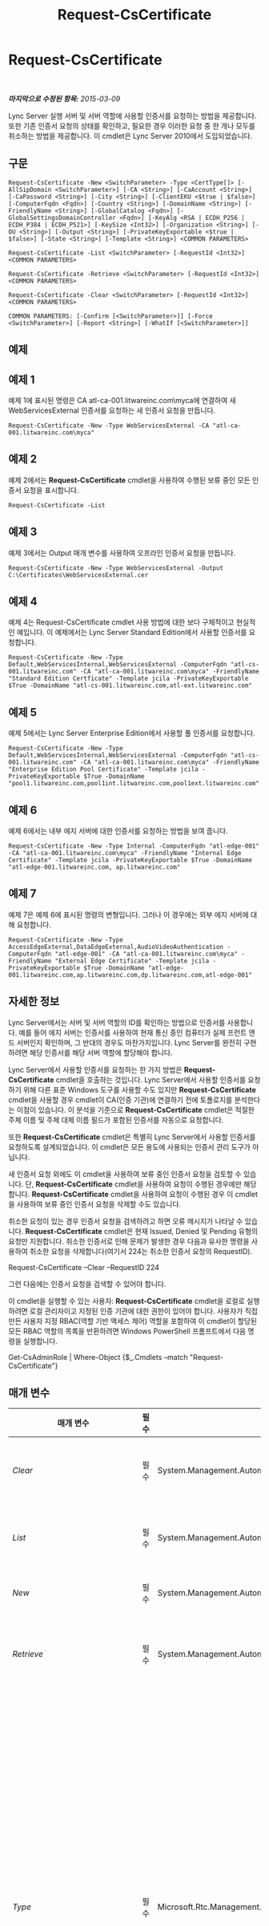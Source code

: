 ﻿---
title: Request-CsCertificate
TOCTitle: Request-CsCertificate
ms:assetid: 24e8ba6f-6023-4c03-a594-5b40784fd16a
ms:mtpsurl: https://technet.microsoft.com/ko-kr/library/Gg425723(v=OCS.15)
ms:contentKeyID: 49303074
ms.date: 08/10/2015
mtps_version: v=OCS.15
ms.translationtype: HT
---

# Request-CsCertificate

 

_**마지막으로 수정된 항목:** 2015-03-09_

Lync Server 실행 서버 및 서버 역할에 사용할 인증서를 요청하는 방법을 제공합니다. 또한 기존 인증서 요청의 상태를 확인하고, 필요한 경우 이러한 요청 중 한 개나 모두를 취소하는 방법을 제공합니다. 이 cmdlet은 Lync Server 2010에서 도입되었습니다.

## 구문

    Request-CsCertificate -New <SwitchParameter> -Type <CertType[]> [-AllSipDomain <SwitchParameter>] [-CA <String>] [-CaAccount <String>] [-CaPassword <String>] [-City <String>] [-ClientEKU <$true | $false>] [-ComputerFqdn <Fqdn>] [-Country <String>] [-DomainName <String>] [-FriendlyName <String>] [-GlobalCatalog <Fqdn>] [-GlobalSettingsDomainController <Fqdn>] [-KeyAlg <RSA | ECDH_P256 | ECDH_P384 | ECDH_P521>] [-KeySize <Int32>] [-Organization <String>] [-OU <String>] [-Output <String>] [-PrivateKeyExportable <$true | $false>] [-State <String>] [-Template <String>] <COMMON PARAMETERS>

    Request-CsCertificate -List <SwitchParameter> [-RequestId <Int32>] <COMMON PARAMETERS>

    Request-CsCertificate -Retrieve <SwitchParameter> [-RequestId <Int32>] <COMMON PARAMETERS>

    Request-CsCertificate -Clear <SwitchParameter> [-RequestId <Int32>] <COMMON PARAMETERS>

    COMMON PARAMETERS: [-Confirm [<SwitchParameter>]] [-Force <SwitchParameter>] [-Report <String>] [-WhatIf [<SwitchParameter>]]

## 예제

## 예제 1

예제 1에 표시된 명령은 CA atl-ca-001.litwareinc.com\\myca에 연결하여 새 WebServicesExternal 인증서를 요청하는 새 인증서 요청을 만듭니다.

    Request-CsCertificate -New -Type WebServicesExternal -CA "atl-ca-001.litwareinc.com\myca"

## 예제 2

예제 2에서는 **Request-CsCertificate** cmdlet을 사용하여 수행된 보류 중인 모든 인증서 요청을 표시합니다.

    Request-CsCertificate -List

## 예제 3

예제 3에서는 Output 매개 변수를 사용하여 오프라인 인증서 요청을 만듭니다.

    Request-CsCertificate -New -Type WebServicesExternal -Output C:\Certificates\WebServicesExternal.cer

## 예제 4

예제 4는 Request-CsCertificate cmdlet 사용 방법에 대한 보다 구체적이고 현실적인 예입니다. 이 예제에서는 Lync Server Standard Edition에서 사용할 인증서를 요청합니다.

    Request-CsCertificate -New -Type Default,WebServicesInternal,WebServicesExternal -ComputerFqdn "atl-cs-001.litwareinc.com" -CA "atl-ca-001.litwareinc.com\myca" -FriendlyName "Standard Edition Certficate" -Template jcila -PrivateKeyExportable $True -DomainName "atl-cs-001.litwareinc.com,atl-ext.litwareinc.com"

## 예제 5

예제 5에서는 Lync Server Enterprise Edition에서 사용할 풀 인증서를 요청합니다.

    Request-CsCertificate -New -Type Default,WebServicesInternal,WebServicesExternal -ComputerFqdn "atl-cs-001.litwareinc.com" -CA "atl-ca-001.litwareinc.com\myca" -FriendlyName "Enterprise Edition Pool Certificate" -Template jcila -PrivateKeyExportable $True -DomainName "pool1.litwareinc.com,pool1int.litwareinc.com,pool1ext.litwareinc.com"

## 예제 6

예제 6에서는 내부 에지 서버에 대한 인증서를 요청하는 방법을 보여 줍니다.

    Request-CsCertificate -New -Type Internal -ComputerFqdn "atl-edge-001" -CA "atl-ca-001.litwareinc.com\myca" -FriendlyName "Internal Edge Certificate" -Template jcila -PrivateKeyExportable $True -DomainName "atl-edge-001.litwareinc.com, ap.litwareinc.com"

## 예제 7

예제 7은 예제 6에 표시된 명령의 변형입니다. 그러나 이 경우에는 외부 에지 서버에 대해 요청합니다.

    Request-CsCertificate -New -Type AccessEdgeExternal,DataEdgeExternal,AudioVideoAuthentication -ComputerFqdn "atl-edge-001" -CA "atl-ca-001.litwareinc.com\myca" -FriendlyName "External Edge Certificate" -Template jcila -PrivateKeyExportable $True -DomainName "atl-edge-001.litwareinc.com,ap.litwareinc.com,dp.litwareinc.com,atl-edge-001"

## 자세한 정보

Lync Server에서는 서버 및 서버 역할의 ID를 확인하는 방법으로 인증서를 사용합니다. 예를 들어 에지 서버는 인증서를 사용하여 현재 통신 중인 컴퓨터가 실제 프런트 엔드 서버인지 확인하며, 그 반대의 경우도 마찬가지입니다. Lync Server를 완전히 구현하려면 해당 인증서를 해당 서버 역할에 할당해야 합니다.

Lync Server에서 사용할 인증서를 요청하는 한 가지 방법은 **Request-CsCertificate** cmdlet을 호출하는 것입니다. Lync Server에서 사용할 인증서를 요청하기 위해 다른 표준 Windows 도구를 사용할 수도 있지만 **Request-CsCertificate** cmdlet을 사용할 경우 cmdlet이 CA(인증 기관)에 연결하기 전에 토폴로지를 분석한다는 이점이 있습니다. 이 분석을 기준으로 **Request-CsCertificate** cmdlet은 적절한 주체 이름 및 주체 대체 이름 필드가 포함된 인증서를 자동으로 요청합니다.

또한 **Request-CsCertificate** cmdlet은 특별히 Lync Server에서 사용할 인증서를 요청하도록 설계되었습니다. 이 cmdlet은 모든 용도에 사용되는 인증서 관리 도구가 아닙니다.

새 인증서 요청 외에도 이 cmdlet을 사용하여 보류 중인 인증서 요청을 검토할 수 있습니다. 단, **Request-CsCertificate** cmdlet을 사용하여 요청이 수행된 경우에만 해당합니다. **Request-CsCertificate** cmdlet을 사용하여 요청이 수행된 경우 이 cmdlet을 사용하여 보류 중인 인증서 요청을 삭제할 수도 있습니다.

취소한 요청이 있는 경우 인증서 요청을 검색하려고 하면 오류 메시지가 나타날 수 있습니다. **Request-CsCertificate** cmdlet은 현재 Issued, Denied 및 Pending 유형의 요청만 지원합니다. 취소한 인증서로 인해 문제가 발생한 경우 다음과 유사한 명령을 사용하여 취소한 요청을 삭제합니다(여기서 224는 취소한 인증서 요청의 RequestID).

Request-CsCertificate –Clear –RequestID 224

그런 다음에는 인증서 요청을 검색할 수 있어야 합니다.

이 cmdlet을 실행할 수 있는 사용자: **Request-CsCertificate** cmdlet을 로컬로 실행하려면 로컬 관리자이고 지정된 인증 기관에 대한 권한이 있어야 합니다. 사용자가 직접 만든 사용자 지정 RBAC(역할 기반 액세스 제어) 역할을 포함하여 이 cmdlet이 할당된 모든 RBAC 역할의 목록을 반환하려면 Windows PowerShell 프롬프트에서 다음 명령을 실행합니다.

Get-CsAdminRole | Where-Object {$\_.Cmdlets –match "Request-CsCertificate"}

## 매개 변수


<table>
<colgroup>
<col style="width: 25%" />
<col style="width: 25%" />
<col style="width: 25%" />
<col style="width: 25%" />
</colgroup>
<thead>
<tr class="header">
<th>매개 변수</th>
<th>필수</th>
<th>유형</th>
<th>설명</th>
</tr>
</thead>
<tbody>
<tr class="odd">
<td><p><em>Clear</em></p></td>
<td><p>필수</p></td>
<td><p>System.Management.Automation.SwitchParameter</p></td>
<td><p>이 매개 변수가 있으면 <strong>Request-CsCertificate</strong> cmdlet을 사용하여 수행된 보류 중인 인증서 요청을 삭제합니다.</p></td>
</tr>
<tr class="even">
<td><p><em>List</em></p></td>
<td><p>필수</p></td>
<td><p>System.Management.Automation.SwitchParameter</p></td>
<td><p>이 매개 변수가 있으면 <strong>Request-CsCertificate</strong> cmdlet을 사용하여 수행된 보류 중인 인증서 요청을 표시합니다.</p></td>
</tr>
<tr class="odd">
<td><p><em>New</em></p></td>
<td><p>필수</p></td>
<td><p>System.Management.Automation.SwitchParameter</p></td>
<td><p>이 매개 변수가 있으면 새 인증서를 요청하도록 지정합니다.</p></td>
</tr>
<tr class="even">
<td><p><em>Retrieve</em></p></td>
<td><p>필수</p></td>
<td><p>System.Management.Automation.SwitchParameter</p></td>
<td><p>이 매개 변수가 있으면 <strong>Request-CsCertificate</strong> cmdlet을 사용하여 수행된 보류 중인 인증서 요청을 검색하며, 작업을 완료하고 요청한 인증서를 가져오려고 합니다.</p></td>
</tr>
<tr class="odd">
<td><p><em>Type</em></p></td>
<td><p>필수</p></td>
<td><p>Microsoft.Rtc.Management.Deployment.CertType[]</p></td>
<td><p>요청되는 인증서 유형입니다. 인증서 유형은 다음을 포함하지만 이러한 유형으로만 제한되지는 않습니다.</p>
<p>AccessEdgeExternal</p>
<p>AudioVideoAuthentication</p>
<p>DataEdgeExternal</p>
<p>Default</p>
<p>External</p>
<p>Internal</p>
<p>iPhoneAPNService</p>
<p>iPadAPNService</p>
<p>MPNService</p>
<p>PICWebService(Microsoft Lync Online 2010에만 해당)</p>
<p>ProvisionService(Microsoft Lync Online 2010에만 해당)</p>
<p>WebServicesExternal</p>
<p>WebServicesInternal</p>
<p>WsFedTokenTransfer</p>
<p>예를 들어 -Type Default 구문은 새 Default 인증서를 요청합니다.</p>
<p>다음과 같이 인증서 유형을 쉼표로 구분하여 단일 명령에 여러 유형을 지정할 수 있습니다.</p>
<p>-Type Internal,External,Default</p></td>
</tr>
<tr class="even">
<td><p><em>AllSipDomain</em></p></td>
<td><p>선택</p></td>
<td><p>System.Management.Automation.SwitchParameter</p></td>
<td><p>이 매개 변수가 있으면 모든 SIP 도메인이 인증서의 주체 대체 이름 필드에 자동으로 추가됩니다. 이 매개 변수가 없으면 기본적으로 주 SIP 도메인만 추가됩니다. 하지만 DomainName 매개 변수를 사용하여 추가 도메인을 지정할 수 있습니다.</p></td>
</tr>
<tr class="odd">
<td><p><em>CA</em></p></td>
<td><p>선택</p></td>
<td><p>System.String</p></td>
<td><p>CA를 가리키는 FQDN(정규화된 도메인 이름)입니다(예: -CA &quot;atl-ca-001.litwareinc.com\myca&quot;). 알려진 CA 목록을 가져오려면 Windows PowerShell 프롬프트에서 다음을 입력하고 Enter 키를 누릅니다.</p>
<p>certutil</p>
<p>Certutil에서 반환된 Config 속성은 CA의 위치를 나타냅니다.</p></td>
</tr>
<tr class="even">
<td><p><em>CaAccount</em></p></td>
<td><p>선택</p></td>
<td><p>System.String</p></td>
<td><p>새 인증서를 요청하는 사용자의 계정 이름으로, 도메인_이름\사용자_이름 형식을 사용합니다(예: -CaAccount &quot;litwareinc\kenmyer&quot;). 이 매개 변수를 지정하지 않으면 <strong>Request-CsCertificate</strong> cmdlet은 새 인증서를 요청할 때 로그온한 사용자의 자격 증명을 사용합니다.</p></td>
</tr>
<tr class="odd">
<td><p><em>CaPassword</em></p></td>
<td><p>선택</p></td>
<td><p>System.String</p></td>
<td><p>새 인증서를 요청하는 사용자(CaAccount 매개 변수를 사용하여 지정됨)의 암호입니다.</p></td>
</tr>
<tr class="even">
<td><p><em>City</em></p></td>
<td><p>선택</p></td>
<td><p>System.String</p></td>
<td><p>인증서가 배포될 구/군/시입니다.</p></td>
</tr>
<tr class="odd">
<td><p><em>ClientEKU</em></p></td>
<td><p>선택</p></td>
<td><p>System.Boolean</p></td>
<td><p>클라이언트 인증에 인증서를 사용하려는 경우 이 매개 변수를 True로 설정합니다. 사용자가 AOL 계정을 가진 사람과 메신저 대화를 교환할 수 있도록 하려면 이 유형의 인증이 필요합니다. 매개 변수 이름의 EKU 부분은 확장 키 사용을 수용하기에 너무 짧습니다. 확장 키 사용 필드에 인증서의 유효한 사용이 표시됩니다.</p></td>
</tr>
<tr class="even">
<td><p><em>ComputerFqdn</em></p></td>
<td><p>선택</p></td>
<td><p>Microsoft.Rtc.Management.Deploy.Fqdn</p></td>
<td><p>인증서를 요청할 컴퓨터의 FQDN입니다. 이 매개 변수가 있으면 <strong>Request-CsCertificate</strong> cmdlet이 지정한 컴퓨터를 찾기 위해 강제로 중앙 관리 저장소에 연결합니다. 인증서를 요청할 때는 풀 인증서를 요청하는 경우에도 항상 컴퓨터 이름을 사용해야 합니다. <strong>Request-CsCertificate</strong> cmdlet은 이 cmdlet을 사용하여 가져온 인증서의 Subject Name에 풀 이름을 자동으로 추가합니다.</p></td>
</tr>
<tr class="odd">
<td><p><em>Confirm</em></p></td>
<td><p>선택</p></td>
<td><p>System.Management.Automation.SwitchParameter</p></td>
<td><p>명령을 실행하기 전에 확인 메시지를 표시합니다.</p></td>
</tr>
<tr class="even">
<td><p><em>Country</em></p></td>
<td><p>선택</p></td>
<td><p>System.String</p></td>
<td><p>인증서를 배포할 국가/지역입니다.</p></td>
</tr>
<tr class="odd">
<td><p><em>DomainName</em></p></td>
<td><p>선택</p></td>
<td><p>System.String</p></td>
<td><p>인증서의 주체 대체 이름 필드에 추가해야 하는 정규화된 도메인 이름의 쉼표로 구분된 목록입니다. 예를 들면 다음과 같습니다.</p>
<p>-DomainName &quot;atl-cs-001.litwareinc.com, atl-cs-002.litwareinc.com,atl-cs-003.litwareinc.com&quot;</p></td>
</tr>
<tr class="even">
<td><p><em>Force</em></p></td>
<td><p>선택</p></td>
<td><p>System.Management.Automation.SwitchParameter</p></td>
<td><p>명령을 실행할 때 발생할 수 있는 심각하지 않은 오류 메시지를 표시하지 않습니다.</p></td>
</tr>
<tr class="odd">
<td><p><em>FriendlyName</em></p></td>
<td><p>선택</p></td>
<td><p>System.String</p></td>
<td><p>인증서를 쉽게 식별할 수 있도록 하는 사용자 할당 이름입니다.</p></td>
</tr>
<tr class="even">
<td><p><em>GlobalCatalog</em></p></td>
<td><p>선택</p></td>
<td><p>Microsoft.Rtc.Management.Deploy.Fqdn</p></td>
<td><p>도메인에 있는 전역 카탈로그 서버의 FQDN입니다. 사용자 도메인의 계정으로 컴퓨터에서 <strong>Request-CsCertificate</strong> cmdlet을 실행하는 경우에는 이 매개 변수가 필요하지 않습니다.</p></td>
</tr>
<tr class="odd">
<td><p><em>GlobalSettingsDomainController</em></p></td>
<td><p>선택</p></td>
<td><p>Microsoft.Rtc.Management.Deploy.Fqdn</p></td>
<td><p>전역 설정이 저장된 도메인 컨트롤러의 FQDN입니다. 전역 설정이 Active Directory 도메인 서비스의 시스템 컨테이너에 저장된 경우 이 매개 변수는 루트 도메인 컨트롤러를 가리켜야 합니다. 전역 설정이 구성 컨테이너에 저장되어 있는 경우 모든 도메인 컨트롤러를 사용할 수 있으며 이 매개 변수를 생략해도 됩니다.</p></td>
</tr>
<tr class="even">
<td><p><em>KeyAlg</em></p></td>
<td><p>선택</p></td>
<td><p>Microsoft.Rtc.Management.Deployment.X509Certificates.KeyAlgorithmIdentifier</p></td>
<td><p>새 인증서의 공개 키와 개인 키를 생성할 때 사용할 암호화 알고리즘 유형을 나타냅니다. 유효한 키 알고리즘은 다음과 같습니다.</p>
<p>RSA</p>
<p>ECDH_P256</p>
<p>ECDH_P384</p>
<p>ECDH_P521</p></td>
</tr>
<tr class="odd">
<td><p><em>KeySize</em></p></td>
<td><p>선택</p></td>
<td><p>System.Int32</p></td>
<td><p>인증서에서 사용하는 개인 키의 크기(비트)를 나타냅니다. 키 크기가 클수록 안전하지만 해독하는 데 처리 오버헤드가 많이 발생합니다.</p>
<p>유효한 키 크기는 1024, 2048 및 4096입니다(예: -KeySize 2048).</p></td>
</tr>
<tr class="even">
<td><p><em>Organization</em></p></td>
<td><p>선택</p></td>
<td><p>System.String</p></td>
<td><p>새 인증서를 요청하는 조직의 이름입니다(예: -Organization &quot;Litwareinc&quot;).</p></td>
</tr>
<tr class="odd">
<td><p><em>OU</em></p></td>
<td><p>선택</p></td>
<td><p>System.String</p></td>
<td><p>새 인증서가 할당될 컴퓨터의 Active Directory 조직 구성 단위입니다.</p></td>
</tr>
<tr class="even">
<td><p><em>Output</em></p></td>
<td><p>선택</p></td>
<td><p>System.String</p></td>
<td><p>인증서 파일의 경로입니다. 오프라인 인증서 요청을 만들려면 Output 매개 변수를 사용하여 인증서 요청에 대한 파일 경로를 지정합니다(예: -Output C:\Certificates\NewCertificate.pfx). 그러면 처리를 위해 인증 기관에 전자 메일로 보낼 수 있는 인증서 요청 파일이 생성됩니다.</p></td>
</tr>
<tr class="odd">
<td><p><em>PrivateKeyExportable</em></p></td>
<td><p>선택</p></td>
<td><p>System.Boolean</p></td>
<td><p>인증서의 개인 키를 내보낼 수 있도록 설정하려면 이 매개 변수를 True로 설정합니다. 개인 키를 내보낼 수 있는 경우 여러 컴퓨터에 인증서를 복사하여 사용할 수 있습니다.</p></td>
</tr>
<tr class="even">
<td><p><em>Report</em></p></td>
<td><p>선택</p></td>
<td><p>System.String</p></td>
<td><p>cmdlet을 실행할 때 만들어지는 로그 파일의 파일 경로를 지정할 수 있습니다(예: -Report &quot;C:\Logs\Certificates.html&quot;).</p></td>
</tr>
<tr class="odd">
<td><p><em>RequestId</em></p></td>
<td><p>선택</p></td>
<td><p>System.Int32</p></td>
<td><p>인증서 요청에 연결된 ID 번호입니다. RequestID 매개 변수를 통해 개별 인증서를 표시, 검색 또는 지울 수 있습니다.</p></td>
</tr>
<tr class="even">
<td><p><em>State</em></p></td>
<td><p>선택</p></td>
<td><p>System.String</p></td>
<td><p>인증서가 배포될 시/도(미국의 주)입니다(예: -State WA).</p></td>
</tr>
<tr class="odd">
<td><p><em>Template</em></p></td>
<td><p>선택</p></td>
<td><p>System.String</p></td>
<td><p>새 인증서를 생성할 때 사용할 인증서 템플릿을 나타냅니다(예: -Template &quot;WebServer&quot;). 요청한 템플릿이 CA에 설치되어 있어야 합니다. 입력한 값은 템플릿 표시 이름이 아니라 템플릿 이름이어야 합니다.</p></td>
</tr>
<tr class="even">
<td><p><em>WhatIf</em></p></td>
<td><p>선택</p></td>
<td><p>System.Management.Automation.SwitchParameter</p></td>
<td><p>명령을 실제로 실행하지 않고도 명령이 실행될 경우 발생할 수 있는 현상을 설명합니다.</p></td>
</tr>
</tbody>
</table>


## 입력 형식

없음. **Request-CsCertificate** cmdlet은 파이프라인된 입력을 허용하지 않습니다.

## 반환 형식

없음. 대신 **Request-CsCertificate** cmdlet은 Microsoft.Rtc.Management.Deployment.CertificateReference 개체의 인스턴스를 관리합니다.

## 참고 항목

#### 기타 리소스

[Get-CsCertificate](get-cscertificate.md)  
[Import-CsCertificate](import-cscertificate.md)  
[Remove-CsCertificate](remove-cscertificate.md)  
[Set-CsCertificate](set-cscertificate.md)

